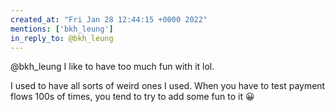 ```yaml
---
created_at: "Fri Jan 28 12:44:15 +0000 2022"
mentions: ['bkh_leung']
in_reply_to: @bkh_leung
---
```


@bkh_leung I like to have too much fun with it lol. 

I used to have all sorts of weird ones I used. When you have to test payment flows 100s of times, you tend to try to add some fun to it 😀